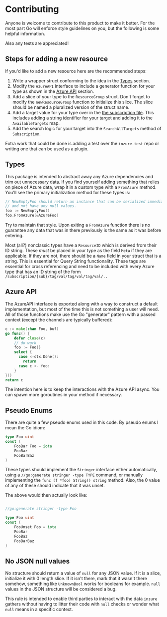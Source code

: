 # Contributing

Anyone is welcome to contribute to this product to make it better. For the most 
part Go will enforce style guidelines on you, but the following is some helpful 
information.

Also any tests are appreciated!

## Steps for adding a new resource

If you'd like to add a new resource here are the recommended steps:

1. Write a wrapper struct conforming to the idea in the [Types](#types) 
   section.
2. Modify the `AzureAPI` interface to include a generator function for your 
   type as shown in the [Azure API](#azure-api) section.
3. Add a slice of your type to the `ResourceGroup` struct. Don't forget to
   modify the `newResourceGroup` function to initialize this slice. The slice
   should be named a pluralized version of the struct name.
5. Add a target value for your type over in the [the subscription 
   file](subscription.go). This includes adding a string identifier for your 
   target and adding it to the `AvailableTargets` map.
6. Add the search logic for your target into the `SearchAllTargets` method of 
   `Subscription`.

Extra work that could be done is adding a test over the `inzure-test` repo or 
writing one that can be used as a plugin.

## Types

This package is intended to abstract away any Azure dependencies and trim out 
unnecessary data. If you find yourself adding something that relies on piece of 
Azure data, wrap it in a custom type with a `FromAzure` method. You'll see the 
primary initialization method for these types is:

```.go
// NewEmptyFoo should return an instance that can be serialized immediately
// and not have any null values.
foo := NewEmptyFoo()
foo.FromAzure(&AzureFoo)
```

Try to maintain that style. Upon exiting a `FromAzure` function there is no 
guarantee any data that was in there previously is the same as it was before 
entering.

Most (all?) nonclassic types have a `ResourceID` which is derived from their ID
string. These _must_ be placed in your type as the field `Meta` if they are
applicable. If they are not, there should be a `Name` field in your struct that
is a string. This is essential for Query String functionality. These tags are
essential for cross referencing and need to be included with every Azure type
that has an ID string of the form
`/subscription/{sub}/tag/val/tag/val/tag/val/..`

## Azure API

The AzureAPI interface is exported along with a way to construct a default 
implementation, but most of the time this is not something a user will need.  
All of those functions make use the Go "generator" pattern with a passed 
context (except the channels are typically buffered):

```.go
c := make(chan Foo, buf)
go func() {
    defer close(c)
    // do work
    foo := Foo{}
    select {
      case <-ctx.Done():
        return
      case c <- foo:
    }
}()
return c
```

The intention here is to keep the interactions with the Azure API async. You
can spawn more goroutines in your method if necessary.

## Pseudo Enums

There are quite a few pseudo enums used in this code. By pseudo enums I mean
the Go idiom:

```.go
type Foo uint
const (
    FooBar Foo = iota
    FooBaz
    FooBarBaz
)
```

These types should implement the `Stringer` interface either automatically,
using a `//go:generate stringer -type TYPE` command, or manually implementing
the `func (f *foo) String() string` method.  Also, the 0 value of any of these
should indicate that it was unset.

The above would then actually look like:

```.go

//go:generate stringer -type Foo

type Foo uint
const (
    FooUnset Foo = iota
    FooBar
    FooBaz
    FooBarBaz
)
```

## No JSON null values

No structure should return a value of `null` for any JSON value. If it is a
slice, initialize it with 0 length slice. If it isn't there, mark that it
wasn't there somehow, something like `UnknownBool` works for booleans for
example. `null` values in the JSON structure will be considered a bug.

This rule is intended to enable third parties to interact with the data 
`inzure` gathers without having to litter their code with `null` checks or 
wonder what `null` means in a specific context.

